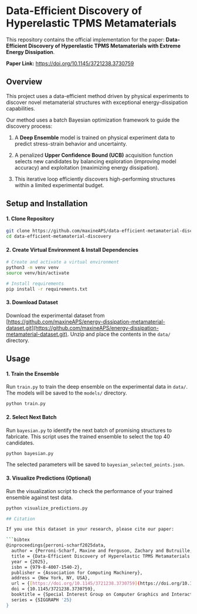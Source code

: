 # Data-Efficient Discovery of Hyperelastic TPMS Metamaterials

This repository contains the official implementation for the paper: **Data-Efficient Discovery of Hyperelastic TPMS Metamaterials with Extreme Energy Dissipation**.

**Paper Link:** <https://doi.org/10.1145/3721238.3730759>

## Overview

This project uses a data-efficient method driven by physical experiments to discover novel metamaterial structures with exceptional energy-dissipation capabilities.

Our method uses a batch Bayesian optimization framework to guide the discovery process:

1. A **Deep Ensemble** model is trained on physical experiment data to predict stress-strain behavior and uncertainty.

2. A penalized **Upper Confidence Bound (UCB)** acquisition function selects new candidates by balancing exploration (improving model accuracy) and exploitation (maximizing energy dissipation).

3. This iterative loop efficiently discovers high-performing structures within a limited experimental budget.

## Setup and Installation

#### 1. Clone Repository

```bash
git clone https://github.com/maxineAPS/data-efficient-metamaterial-discovery
cd data-efficient-metamaterial-discovery
```

#### 2. Create Virtual Environment & Install Dependencies

```bash
# Create and activate a virtual environment
python3 -m venv venv
source venv/bin/activate

# Install requirements
pip install -r requirements.txt
```

#### 3. Download Dataset

Download the experimental dataset from [https://github.com/maxineAPS/energy-dissipation-metamaterial-dataset.git](https://github.com/maxineAPS/energy-dissipation-metamaterial-dataset.git). Unzip and place the contents in the `data/` directory.

## Usage

#### 1. Train the Ensemble

Run `train.py` to train the deep ensemble on the experimental data in `data/`. The models will be saved to the `models/` directory.

```bash
python train.py
```

#### 2. Select Next Batch

Run `bayesian.py` to identify the next batch of promising structures to fabricate. This script uses the trained ensemble to select the top 40 candidates.

```bash
python bayesian.py
```

The selected parameters will be saved to `bayesian_selected_points.json`.

#### 3. Visualize Predictions (Optional)

Run the visualization script to check the performance of your trained ensemble against test data.

```bash
python visualize_predictions.py

## Citation

If you use this dataset in your research, please cite our paper:

```bibtex
@inproceedings{perroni-scharf2025data,
  author = {Perroni-Scharf, Maxine and Ferguson, Zachary and Butruille, Thomas and Portela, Carlos M. and Konakovi\'{c} Lukovi\'{c}, Mina},
  title = {Data-Efficient Discovery of Hyperelastic TPMS Metamaterials with Extreme Energy Dissipation},
  year = {2025},
  isbn = {979-8-4007-1540-2},
  publisher = {Association for Computing Machinery},
  address = {New York, NY, USA},
  url = {[https://doi.org/10.1145/3721238.3730759](https://doi.org/10.1145/3721238.3730759)},
  doi = {10.1145/3721238.3730759},
  booktitle = {Special Interest Group on Computer Graphics and Interactive Techniques Conference Conference Papers},
  series = {SIGGRAPH '25}
}
